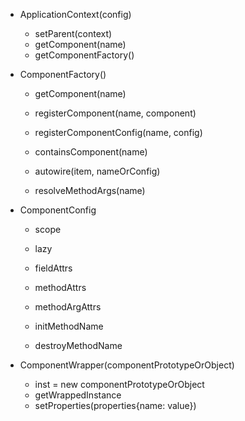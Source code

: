 

- ApplicationContext(config)
	- setParent(context)
	- getComponent(name)
	- getComponentFactory()

- ComponentFactory()
	- getComponent(name)
	- registerComponent(name, component)
	- registerComponentConfig(name, config)
	- containsComponent(name)
	- autowire(item, nameOrConfig)

	- resolveMethodArgs(name)

- ComponentConfig
	- scope 
	- lazy

	- fieldAttrs
	- methodAttrs
	- methodArgAttrs

	- initMethodName
	- destroyMethodName

- ComponentWrapper(componentPrototypeOrObject)
	- inst = new componentPrototypeOrObject
	- getWrappedInstance
	- setProperties(properties{name: value})
